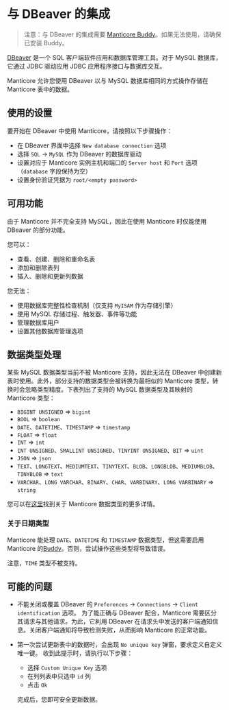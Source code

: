 # 与 DBeaver 的集成

> 注意：与 DBeaver 的集成需要 [Manticore Buddy](../Installation/Manticore_Buddy.md)。如果无法使用，请确保已安装 Buddy。

[DBeaver](https://dbeaver.io/) 是一个 SQL 客户端软件应用和数据库管理工具。对于 MySQL 数据库，它通过 JDBC 驱动应用 JDBC 应用程序接口与数据库交互。

Manticore 允许您使用 DBeaver 以与 MySQL 数据库相同的方式操作存储在 Manticore 表中的数据。

## 使用的设置

要开始在 DBeaver 中使用 Manticore，请按照以下步骤操作：

- 在 DBeaver 界面中选择 `New database connection` 选项
- 选择 `SQL` -> `MySQL` 作为 DBeaver 的数据库驱动
- 设置对应于 Manticore 实例主机和端口的 `Server host` 和 `Port` 选项（`database` 字段保持为空）
- 设置身份验证凭据为 `root/<empty password>`


## 可用功能

由于 Manticore 并不完全支持 MySQL，因此在使用 Manticore 时仅能使用 DBeaver 的部分功能。

您可以：
- 查看、创建、删除和重命名表
- 添加和删除表列
- 插入、删除和更新列数据

您无法：
- 使用数据库完整性检查机制（仅支持 `MyISAM` 作为存储引擎）
- 使用 MySQL 存储过程、触发器、事件等功能
- 管理数据库用户
- 设置其他数据库管理选项


## 数据类型处理

某些 MySQL 数据类型当前不被 Manticore 支持，因此无法在 DBeaver 中创建新表时使用。此外，部分支持的数据类型会被转换为最相似的 Manticore 类型，转换时会忽略类型精度。下表列出了支持的 MySQL 数据类型及其映射的 Manticore 类型：

- `BIGINT UNSIGNED` => `bigint`
- `BOOL` => `boolean`
- `DATE`、`DATETIME`、`TIMESTAMP`  => `timestamp`
- `FLOAT` => `float`
- `INT` => `int`
- `INT UNSIGNED`、`SMALLINT UNSIGNED`、`TINYINT UNSIGNED`、`BIT` => `uint`
- `JSON` => `json`
- `TEXT`、`LONGTEXT`、`MEDIUMTEXT`、`TINYTEXT`、`BLOB`、`LONGBLOB`、`MEDIUMBLOB`、`TINYBLOB`  => `text`
- `VARCHAR`、`LONG VARCHAR`、`BINARY`、`CHAR`、`VARBINARY`、`LONG VARBINARY`  => `string`

您可以在[这里](../Creating_a_table/Data_types.md#Data-types)找到关于 Manticore 数据类型的更多详情。

### 关于日期类型

Manticore 能处理 `DATE`、`DATETIME` 和 `TIMESTAMP` 数据类型，但这需要启用 Manticore 的[Buddy](../Starting_the_server/Docker.md#Manticore-Columnar-Library-and-Manticore-Buddy)。否则，尝试操作这些类型将导致错误。

注意，`TIME` 类型不被支持。

## 可能的问题

- 不能关闭或覆盖 DBeaver 的 `Preferences` -> `Connections` -> `Client identification` 选项。
  为了能正确与 DBeaver 配合，Manticore 需要区分其请求与其他请求。为此，它利用 DBeaver 在请求头中发送的客户端通知信息。关闭客户端通知将导致检测失败，从而影响 Manticore 的正常功能。

- 第一次尝试更新表中的数据时，会出现 `No unique key` 弹窗，要求定义自定义唯一键。
  收到此提示时，请执行以下步骤：

  - 选择 `Custom Unique Key` 选项
  - 在列列表中只选中 `id` 列
  - 点击 `Ok`

  完成后，您即可安全更新数据。

